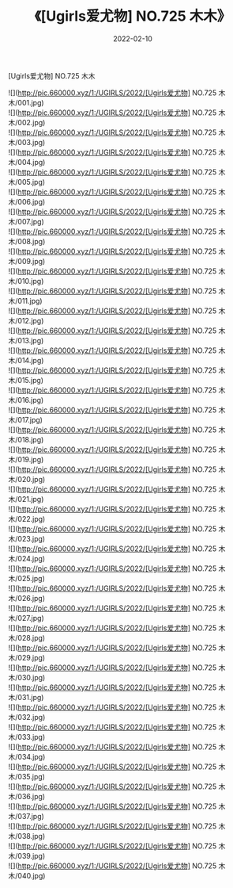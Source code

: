 ﻿---
layout: post
title:  《[Ugirls爱尤物] NO.725 木木》
date:   2022-02-10
img: http://pic.660000.xyz/1:/UGIRLS/2022/[Ugirls爱尤物] NO.725 木木/000.jpg
categories: [美女, 清纯, 唯美]
---

[Ugirls爱尤物] NO.725 木木

 ![](http://pic.660000.xyz/1:/UGIRLS/2022/[Ugirls爱尤物] NO.725 木木/001.jpg) <br>![](http://pic.660000.xyz/1:/UGIRLS/2022/[Ugirls爱尤物] NO.725 木木/002.jpg) <br>![](http://pic.660000.xyz/1:/UGIRLS/2022/[Ugirls爱尤物] NO.725 木木/003.jpg) <br>![](http://pic.660000.xyz/1:/UGIRLS/2022/[Ugirls爱尤物] NO.725 木木/004.jpg) <br>![](http://pic.660000.xyz/1:/UGIRLS/2022/[Ugirls爱尤物] NO.725 木木/005.jpg) <br>![](http://pic.660000.xyz/1:/UGIRLS/2022/[Ugirls爱尤物] NO.725 木木/006.jpg) <br>![](http://pic.660000.xyz/1:/UGIRLS/2022/[Ugirls爱尤物] NO.725 木木/007.jpg) <br>![](http://pic.660000.xyz/1:/UGIRLS/2022/[Ugirls爱尤物] NO.725 木木/008.jpg) <br>![](http://pic.660000.xyz/1:/UGIRLS/2022/[Ugirls爱尤物] NO.725 木木/009.jpg) <br>![](http://pic.660000.xyz/1:/UGIRLS/2022/[Ugirls爱尤物] NO.725 木木/010.jpg) <br>![](http://pic.660000.xyz/1:/UGIRLS/2022/[Ugirls爱尤物] NO.725 木木/011.jpg) <br>![](http://pic.660000.xyz/1:/UGIRLS/2022/[Ugirls爱尤物] NO.725 木木/012.jpg) <br>![](http://pic.660000.xyz/1:/UGIRLS/2022/[Ugirls爱尤物] NO.725 木木/013.jpg) <br>![](http://pic.660000.xyz/1:/UGIRLS/2022/[Ugirls爱尤物] NO.725 木木/014.jpg) <br>![](http://pic.660000.xyz/1:/UGIRLS/2022/[Ugirls爱尤物] NO.725 木木/015.jpg) <br>![](http://pic.660000.xyz/1:/UGIRLS/2022/[Ugirls爱尤物] NO.725 木木/016.jpg) <br>![](http://pic.660000.xyz/1:/UGIRLS/2022/[Ugirls爱尤物] NO.725 木木/017.jpg) <br>![](http://pic.660000.xyz/1:/UGIRLS/2022/[Ugirls爱尤物] NO.725 木木/018.jpg) <br>![](http://pic.660000.xyz/1:/UGIRLS/2022/[Ugirls爱尤物] NO.725 木木/019.jpg) <br>![](http://pic.660000.xyz/1:/UGIRLS/2022/[Ugirls爱尤物] NO.725 木木/020.jpg) <br>![](http://pic.660000.xyz/1:/UGIRLS/2022/[Ugirls爱尤物] NO.725 木木/021.jpg) <br>![](http://pic.660000.xyz/1:/UGIRLS/2022/[Ugirls爱尤物] NO.725 木木/022.jpg) <br>![](http://pic.660000.xyz/1:/UGIRLS/2022/[Ugirls爱尤物] NO.725 木木/023.jpg) <br>![](http://pic.660000.xyz/1:/UGIRLS/2022/[Ugirls爱尤物] NO.725 木木/024.jpg) <br>![](http://pic.660000.xyz/1:/UGIRLS/2022/[Ugirls爱尤物] NO.725 木木/025.jpg) <br>![](http://pic.660000.xyz/1:/UGIRLS/2022/[Ugirls爱尤物] NO.725 木木/026.jpg) <br>![](http://pic.660000.xyz/1:/UGIRLS/2022/[Ugirls爱尤物] NO.725 木木/027.jpg) <br>![](http://pic.660000.xyz/1:/UGIRLS/2022/[Ugirls爱尤物] NO.725 木木/028.jpg) <br>![](http://pic.660000.xyz/1:/UGIRLS/2022/[Ugirls爱尤物] NO.725 木木/029.jpg) <br>![](http://pic.660000.xyz/1:/UGIRLS/2022/[Ugirls爱尤物] NO.725 木木/030.jpg) <br>![](http://pic.660000.xyz/1:/UGIRLS/2022/[Ugirls爱尤物] NO.725 木木/031.jpg) <br>![](http://pic.660000.xyz/1:/UGIRLS/2022/[Ugirls爱尤物] NO.725 木木/032.jpg) <br>![](http://pic.660000.xyz/1:/UGIRLS/2022/[Ugirls爱尤物] NO.725 木木/033.jpg) <br>![](http://pic.660000.xyz/1:/UGIRLS/2022/[Ugirls爱尤物] NO.725 木木/034.jpg) <br>![](http://pic.660000.xyz/1:/UGIRLS/2022/[Ugirls爱尤物] NO.725 木木/035.jpg) <br>![](http://pic.660000.xyz/1:/UGIRLS/2022/[Ugirls爱尤物] NO.725 木木/036.jpg) <br>![](http://pic.660000.xyz/1:/UGIRLS/2022/[Ugirls爱尤物] NO.725 木木/037.jpg) <br>![](http://pic.660000.xyz/1:/UGIRLS/2022/[Ugirls爱尤物] NO.725 木木/038.jpg) <br>![](http://pic.660000.xyz/1:/UGIRLS/2022/[Ugirls爱尤物] NO.725 木木/039.jpg) <br>![](http://pic.660000.xyz/1:/UGIRLS/2022/[Ugirls爱尤物] NO.725 木木/040.jpg) <br>